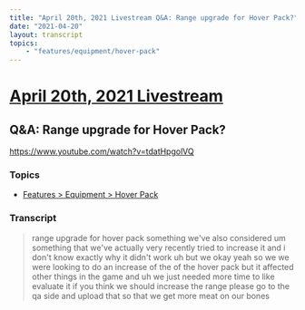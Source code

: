 ```yaml
---
title: "April 20th, 2021 Livestream Q&A: Range upgrade for Hover Pack?"
date: "2021-04-20"
layout: transcript
topics:
    - "features/equipment/hover-pack"
---
```

# [April 20th, 2021 Livestream](../2021-04-20.md)
## Q&A: Range upgrade for Hover Pack?
https://www.youtube.com/watch?v=tdatHpgolVQ

### Topics
* [Features > Equipment > Hover Pack](../topics/features/equipment/hover-pack.md)

### Transcript

> range upgrade for hover pack something we've also considered um something that we've actually very recently tried to increase it and i don't know exactly why it didn't work uh but we okay yeah so we we were looking to do an increase of the of the hover pack but it affected other things in the game and uh we just needed more time to like evaluate it if you think we should increase the range please go to the qa side and upload that so that we get more meat on our bones
